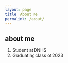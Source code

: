 ```yaml
---
layout: page
title: About Me
permalink: /about/
---
```

## about me
1. Student at DNHS
2. Graduating class of 2023



[^1]:a blogging platform that natively supports Jupyter notebooks in addition to other formats.

